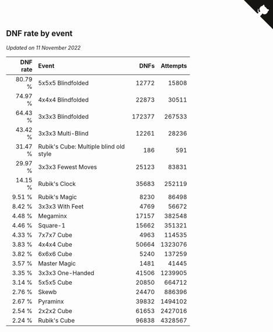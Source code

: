 ## DNF rate by event

*Updated on 11 November 2022*

| DNF rate | Event | DNFs | Attempts |
| ---: | :--- | ---: | ---: |
| 80.79 % | 5x5x5 Blindfolded | 12772 | 15808 |
| 74.97 % | 4x4x4 Blindfolded | 22873 | 30511 |
| 64.43 % | 3x3x3 Blindfolded | 172377 | 267533 |
| 43.42 % | 3x3x3 Multi-Blind | 12261 | 28236 |
| 31.47 % | Rubik's Cube: Multiple blind old style | 186 | 591 |
| 29.97 % | 3x3x3 Fewest Moves | 25123 | 83831 |
| 14.15 % | Rubik's Clock | 35683 | 252119 |
| 9.51 % | Rubik's Magic | 8230 | 86498 |
| 8.42 % | 3x3x3 With Feet | 4769 | 56672 |
| 4.48 % | Megaminx | 17157 | 382548 |
| 4.46 % | Square-1 | 15662 | 351321 |
| 4.33 % | 7x7x7 Cube | 4963 | 114535 |
| 3.83 % | 4x4x4 Cube | 50664 | 1323076 |
| 3.82 % | 6x6x6 Cube | 5240 | 137259 |
| 3.57 % | Master Magic | 1481 | 41445 |
| 3.35 % | 3x3x3 One-Handed | 41506 | 1239905 |
| 3.14 % | 5x5x5 Cube | 20850 | 664712 |
| 2.76 % | Skewb | 24470 | 886396 |
| 2.67 % | Pyraminx | 39832 | 1494102 |
| 2.54 % | 2x2x2 Cube | 61653 | 2427016 |
| 2.24 % | Rubik's Cube | 96838 | 4328567 |


<a href="https://github.com/jonatanklosko/wca_statistics" class="github-corner" aria-label="View source on Github"><svg width="80" height="80" viewBox="0 0 250 250" style="fill:#151513; color:#fff; position: absolute; top: 0; border: 0; right: 0;" aria-hidden="true"><path d="M0,0 L115,115 L130,115 L142,142 L250,250 L250,0 Z"></path><path d="M128.3,109.0 C113.8,99.7 119.0,89.6 119.0,89.6 C122.0,82.7 120.5,78.6 120.5,78.6 C119.2,72.0 123.4,76.3 123.4,76.3 C127.3,80.9 125.5,87.3 125.5,87.3 C122.9,97.6 130.6,101.9 134.4,103.2" fill="currentColor" style="transform-origin: 130px 106px;" class="octo-arm"></path><path d="M115.0,115.0 C114.9,115.1 118.7,116.5 119.8,115.4 L133.7,101.6 C136.9,99.2 139.9,98.4 142.2,98.6 C133.8,88.0 127.5,74.4 143.8,58.0 C148.5,53.4 154.0,51.2 159.7,51.0 C160.3,49.4 163.2,43.6 171.4,40.1 C171.4,40.1 176.1,42.5 178.8,56.2 C183.1,58.6 187.2,61.8 190.9,65.4 C194.5,69.0 197.7,73.2 200.1,77.6 C213.8,80.2 216.3,84.9 216.3,84.9 C212.7,93.1 206.9,96.0 205.4,96.6 C205.1,102.4 203.0,107.8 198.3,112.5 C181.9,128.9 168.3,122.5 157.7,114.1 C157.9,116.9 156.7,120.9 152.7,124.9 L141.0,136.5 C139.8,137.7 141.6,141.9 141.8,141.8 Z" fill="currentColor" class="octo-body"></path></svg></a><style>.github-corner:hover .octo-arm{animation:octocat-wave 560ms ease-in-out}@keyframes octocat-wave{0%,100%{transform:rotate(0)}20%,60%{transform:rotate(-25deg)}40%,80%{transform:rotate(10deg)}}@media (max-width:500px){.github-corner:hover .octo-arm{animation:none}.github-corner .octo-arm{animation:octocat-wave 560ms ease-in-out}}</style>
